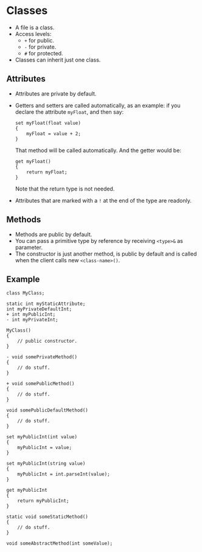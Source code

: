 Classes
=======

- A file is a class.
- Access levels:
    + `+` for public.
    + `-` for private.
    + `#` for protected.
- Classes can inherit just one class.

## Attributes
- Attributes are private by default.
- Getters and setters are called automatically, as an example: if you declare the attribute `myFloat`, and then say:
    ```
    set myFloat(float value)
    {
        myFloat = value + 2;
    }
    ```
    That method will be called automatically. And the getter would be:
    ```
    get myFloat()
    {
        return myFloat;
    }
    ```
    Note that the return type is not needed.

- Attributes that are marked with a `!` at the end of the type are readonly.

## Methods
- Methods are public by default.
- You can pass a primitive type by reference by receiving `<type>&` as parameter.
- The constructor is just another method, is public by default and is called
when the client calls new `<class-name>()`.

## Example
```
class MyClass;

static int myStaticAttribute;
int myPrivateDefaultInt;
+ int myPublicInt;
- int myPrivateInt;

MyClass()
{
    // public constructor.
}

- void somePrivateMethod()
{
    // do stuff.
}

+ void somePublicMethod()
{
    // do stuff.
}

void somePublicDefaultMethod()
{
    // do stuff.
}

set myPublicInt(int value)
{
    myPublicInt = value;
}

set myPublicInt(string value)
{
    myPublicInt = int.parseInt(value);
}

get myPublicInt
{
    return myPublicInt;
}

static void someStaticMethod()
{
    // do stuff.
}

void someAbstractMethod(int someValue);
```
